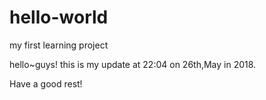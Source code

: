 # hello-world
my first learning project

hello~guys!
this is my update at 22:04 on 26th,May in 2018.

Have a good rest!
